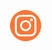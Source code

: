 <div style="position:fixed; bottom:14px; left:16px; width: 50px; height: 50px; background:#F77737;border-radius: 50%;">
<a target="_blank" href="https://www.instagram.com/threadinks/message"><svg viewBox="0 0 32 32" xmlns="http://www.w3.org/2000/svg" xmlns:xlink="http://www.w3.org/1999/xlink" style="width: 100%; height: 100%; fill: rgb(255, 255, 255); stroke: none;"><path d="m20.97355,5l-9.88537,0c-3.35702,0 -6.08818,2.73129 -6.08818,6.08831l0,9.88537c0,3.35715 2.73116,6.08831 6.08818,6.08831l9.88537,0c3.35728,0 6.08844,-2.73129 6.08844,-6.08831l0,-9.88537c0.00013,-3.35702 -2.73116,-6.08831 -6.08844,-6.08831zm4.13113,15.97368c0,2.27782 -1.85318,4.13087 -4.131,4.13087l-9.8855,0c-2.27769,0.00013 -4.13074,-1.85305 -4.13074,-4.13087l0,-9.88537c0,-2.27769 1.85305,-4.13087 4.13074,-4.13087l9.88537,0c2.27782,0 4.131,1.85318 4.131,4.13087l0,9.88537l0.00013,0z"></path><path d="m16.031,10.34644c-3.13466,0 -5.68482,2.55016 -5.68482,5.68482c0,3.13453 2.55016,5.68456 5.68482,5.68456c3.13466,0 5.68482,-2.55003 5.68482,-5.68456c0,-3.13466 -2.55016,-5.68482 -5.68482,-5.68482zm0,9.4118c-2.05519,0 -3.72737,-1.67192 -3.72737,-3.72711c0,-2.05532 1.67205,-3.72737 3.72737,-3.72737c2.05532,0 3.72737,1.67205 3.72737,3.72737c0,2.05519 -1.67218,3.72711 -3.72737,3.72711z"></path><path d="m21.95423,8.68666c-0.37713,0 -0.74761,0.15268 -1.01396,0.4202c-0.26765,0.26621 -0.4215,0.63682 -0.4215,1.01526c0,0.37727 0.15399,0.74774 0.4215,1.01526c0.26621,0.26621 0.63682,0.4202 1.01396,0.4202c0.37844,0 0.74774,-0.15399 1.01526,-0.4202c0.26752,-0.26752 0.4202,-0.63813 0.4202,-1.01526c0,-0.37844 -0.15268,-0.74905 -0.4202,-1.01526c-0.26621,-0.26752 -0.63682,-0.4202 -1.01526,-0.4202z"></path></svg></a>
</div>